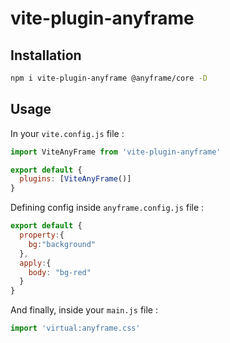 # vite-plugin-anyframe

## Installation

```bash
npm i vite-plugin-anyframe @anyframe/core -D
```

## Usage

In your `vite.config.js` file :

```javascript
import ViteAnyFrame from 'vite-plugin-anyframe'

export default {
  plugins: [ViteAnyFrame()]
}
```

Defining config inside `anyframe.config.js` file :

```javascript
export default {
  property:{
    bg:"background"
  },
  apply:{
    body: "bg-red"
  }
}
```

And finally, inside your `main.js` file :

```javascript
import 'virtual:anyframe.css'
```